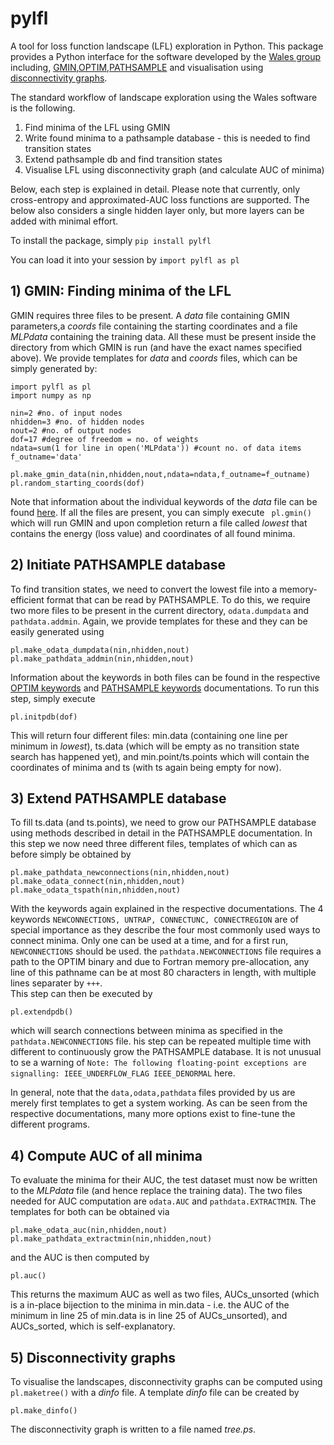 # pylfl
A tool for loss function landscape (LFL) exploration in Python. This package provides a Python interface for the software developed by the [Wales group](https://www.ch.cam.ac.uk/group/wales/index) including, [GMIN](http://www-wales.ch.cam.ac.uk/GMIN/),[OPTIM](http://www-wales.ch.cam.ac.uk/OPTIM/),[PATHSAMPLE](http://www-wales.ch.cam.ac.uk/PATHSAMPLE/) and visualisation using [disconnectivity graphs](http://www-wales.ch.cam.ac.uk/pdf/NATURE.394.758.1998.pdf).

The standard workflow of landscape exploration using the Wales software is the following.
1. Find minima of the LFL using GMIN
2. Write found minima to a pathsample database - this is needed to find transition states
3. Extend pathsample db and find transition states
4. Visualise LFL using disconnectivity graph (and calculate AUC of minima)

Below, each step is explained in detail. Please note that currently, only cross-entropy and approximated-AUC loss functions are supported. The below also considers a single hidden layer only, but more layers can be added with minimal effort. 

To install the package, simply 
```pip install pylfl```

You can load it into your session by
```import pylfl as pl```

## 1) GMIN: Finding minima of the LFL 
GMIN requires three files to be present. A _data_ file containing GMIN parameters,a _coords_ file containing the starting coordinates and a file _MLPdata_ containing the training data. All these must be present inside the directory from which GMIN is run (and have the exact names specified above). 
We provide templates for _data_ and _coords_ files, which can be simply generated by:
```
import pylfl as pl
import numpy as np

nin=2 #no. of input nodes
nhidden=3 #no. of hidden nodes
nout=2 #no. of output nodes
dof=17 #degree of freedom = no. of weights
ndata=sum(1 for line in open('MLPdata')) #count no. of data items
f_outname='data'

pl.make_gmin_data(nin,nhidden,nout,ndata=ndata,f_outname=f_outname)
pl.random_starting_coords(dof)
```
Note that information about the individual keywords of the _data_ file can be found [here](http://www-wales.ch.cam.ac.uk/GMIN.doc/node7.html).
If all the files are present, you can simply execute
``` pl.gmin()```
which will run GMIN and upon completion return a file called _lowest_ that contains the energy (loss value) and coordinates of all found minima. 

## 2) Initiate PATHSAMPLE database
To find transition states, we need to convert the lowest file into a memory-efficient format that can be read by PATHSAMPLE. To do this, we require two more files to be present in the current directory, `odata.dumpdata` and `pathdata.addmin`. Again, we provide templates for these and they can be easily generated using
```
pl.make_odata_dumpdata(nin,nhidden,nout)
pl.make_pathdata_addmin(nin,nhidden,nout)
```
Information about the keywords in both files can be found in the respective [OPTIM keywords](http://www-wales.ch.cam.ac.uk/OPTIM.doc/node4.html) and [PATHSAMPLE keywords](http://www-wales.ch.cam.ac.uk/PATHSAMPLE.2.1.doc/node6.html) documentations.
To run this step, simply execute
```
pl.initpdb(dof)
```
This will return four different files: min.data (containing one line per minimum in _lowest_), ts.data (which will be empty as no transition state search has happened yet), and min.point/ts.points which will contain the coordinates of minima and ts (with ts again being empty for now).

## 3) Extend PATHSAMPLE database
To fill ts.data (and ts.points), we need to grow our PATHSAMPLE database using methods described in detail in the PATHSAMPLE documentation. In this step we now need three different files, templates of which can as before simply be obtained by
```
pl.make_pathdata_newconnections(nin,nhidden,nout)
pl.make_odata_connect(nin,nhidden,nout)
pl.make_odata_tspath(nin,nhidden,nout)
```
With the keywords again explained in the respective documentations. The 4 keywords `NEWCONNECTIONS, UNTRAP, CONNECTUNC, CONNECTREGION` are of special importance as they describe the four most commonly used ways to connect minima. Only one can be used at a time, and for a first run, `NEWCONNECTIONS` should be used. the `pathdata.NEWCONNECTIONS` file requires a path to the OPTIM binary and due to Fortran memory pre-allocation, any line of this pathname can be at most 80 characters in length, with multiple lines separater by `+++`.  
This step can then be executed by
```
pl.extendpdb()
```
which will search connections between minima as specified in the `pathdata.NEWCONNECTIONS` file. his step can be repeated multiple time with different to continuously grow the PATHSAMPLE database. It is not unusual to se a warning of `Note: The following floating-point exceptions are signalling: IEEE_UNDERFLOW_FLAG IEEE_DENORMAL` here. 

In general, note that the `data,odata,pathdata` files provided by us are merely first templates to get a system working. As can be seen from the respective documentations, many more options exist to fine-tune the different programs. 

## 4) Compute AUC of all minima
To evaluate the minima for their AUC, the test dataset must now be written to the _MLPdata_ file (and hence replace the training data). The two files needed for AUC computation are `odata.AUC` and `pathdata.EXTRACTMIN`. The templates for both can be obtained via
```
pl.make_odata_auc(nin,nhidden,nout)
pl.make_pathdata_extractmin(nin,nhidden,nout)
```
and the AUC is then computed by
```
pl.auc()
```
This returns the maximum AUC as well as two files, AUCs_unsorted (which is a in-place bijection to the minima in min.data - i.e. the AUC of the minimum in line 25 of min.data is in line 25 of AUCs_unsorted), and AUCs_sorted, which is self-explanatory. 

## 5) Disconnectivity graphs
To visualise the landscapes, disconnectivity graphs can be computed using `pl.maketree()` with a _dinfo_ file. A template _dinfo_ file can be created by
```
pl.make_dinfo()
```
The disconnectivity graph is written to a file named _tree.ps_.








